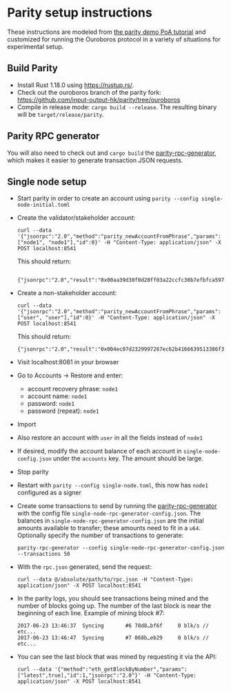 # Parity setup instructions

These instructions are modeled from [the parity demo PoA
tutorial](https://github.com/paritytech/parity/wiki/Demo-PoA-tutorial) and customized for running
the Ouroboros protocol in a variety of situations for experimental setup.

## Build Parity

- Install Rust 1.18.0 using https://rustup.rs/.
- Check out the ouroboros branch of the parity fork: https://github.com/input-output-hk/parity/tree/ouroboros
- Compile in release mode: `cargo build --release`. The resulting binary will be `target/release/parity`.

## Parity RPC generator

You will also need to check out and `cargo build` the
[parity-rpc-generator](https://github.com/integer32llc/parity-rpc-generator), which makes it easier
to generate transaction JSON requests.

## Single node setup

- Start parity in order to create an account using `parity --config single-node-initial.toml`
- Create the validator/stakeholder account:

    ```
    curl --data '{"jsonrpc":"2.0","method":"parity_newAccountFromPhrase","params":["node1", "node1"],"id":0}' -H "Content-Type: application/json" -X POST localhost:8541
    ```

    This should return:

    ```

    {"jsonrpc":"2.0","result":"0x00aa39d30f0d20ff03a22ccfc30b7efbfca597c2","id":0}
    ```

- Create a non-stakeholder account:

    ```
    curl --data '{"jsonrpc":"2.0","method":"parity_newAccountFromPhrase","params":["user", "user"],"id":0}' -H "Content-Type: application/json" -X POST localhost:8541
    ```

    This should return:

    ```
    {"jsonrpc":"2.0","result":"0x004ec07d2329997267ec62b4166639513386f32e","id":0}
    ```

- Visit localhost:8081 in your browser
- Go to Accounts -> Restore and enter:
  - account recovery phrase: `node1`
  - account name: `node1`
  - password: `node1`
  - password (repeat): `node1`
- Import
- Also restore an account with `user` in all the fields instead of `node1`
- If desired, modify the account balance of each account in `single-node-config.json` under the `accounts` key. The amount should be large.
- Stop parity
- Restart with `parity --config single-node.toml`, this now has `node1` configured as a signer
- Create some transactions to send by running the
[parity-rpc-generator](https://github.com/integer32llc/parity-rpc-generator) with the config file `single-node-rpc-generator-config.json`. The balances in `single-node-rpc-generator-config.json`  are the initial amounts available to transfer; these amounts need to fit in a `u64`. Optionally specify the number of transactions to generate:

    ```
    parity-rpc-generator --config single-node-rpc-generator-config.json --transactions 50
    ```

- With the `rpc.json` generated, send the request:

    ```
    curl --data @/absolute/path/to/rpc.json -H "Content-Type: application/json" -X POST localhost:8541
    ```

- In the parity logs, you should see transactions being mined and the number of blocks going up. The number of the last block is near the beginning of each line. Example of mining block #7:

    ```
    2017-06-23 13:46:37  Syncing       #6 78d8…bf6f     0 blk/s // etc...
    2017-06-23 13:46:47  Syncing       #7 068b…eb29     0 blk/s // etc...
    ```

- You can see the last block that was mined by requesting it via the API:

    ```
    curl --data '{"method":"eth_getBlockByNumber","params":["latest",true],"id":1,"jsonrpc":"2.0"}' -H "Content-Type: application/json" -X POST localhost:8541
    ```
